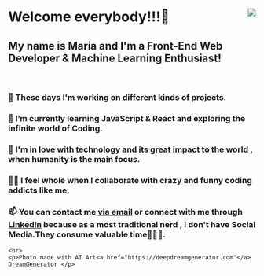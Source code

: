 <!DOCTYPE html>
<html lang="en">
  <head>
    <meta charset="UTF-8" />
    <meta name="viewport" content="width=device-width, initial-scale=1.0" />
   
    
  </head>
  <body>
    <div class="container" >
      <img align="right" src="https://lh3.googleusercontent.com/wWK42MaX4dgCtGFhsW3-rRF10actnOwln4evXLtOl0Z_LYejG2rs2U6Hxdm0A0C5FK73BxNWCTAuNHukF0VnBwNuHtXwqqDP3CQPUfX-gow9X-gx32WbcDa1znHQciV7bCH2l1lidmSccsKyr-PjiLZ6iTuACSOqx_c8iOq2-O-YKINu0aCVJBbvQbHhSJWryKWdSo9Qt3NtVQXY6H57AKgBeorWVFEmQObygivZxrNVCW_PSJFQuD7LL4PMIiQrKFgVOiM3zV3482W9EKq610WWcp5WYizUM8g0FDLDwz2iXTGYW7ISajAIZEp7fY_wQKTARXCHD_JEuxHXuCMdfDCNBiyBBKB-kIdK2m6WRJjL3Piy4-p-jZiq95Cmns3l7rzTcGkYla6ze93UeZbV76uPZeoXdaBOBuMPIU1QXwKZ8JuWpHeTO-vf6dA3tu0wa8yB9ZUqjz7PiCDXOA8ZSnfIEi29w0F880sQosaOff1eVK4ebYvlB9nVwdXNmDcTDS9GdS9eMWR4ehGi7aAGTcFBEyzSKZaiXcRVu4md7mFQsPw32BfnC8ukCyd4hvkW2waOOm98pNiamYpNBtpvVrp1Rt8ywsnQ7TNo35erLB05WaR5hFwhejAklayIP2oxnzPcWXPab9uYdb9FtBEoTmQ-YA5H6cf8y6PMXbsk9uSeyj9j2SuuKlwhKGWkg0Yzsjo7mqU9mLTvM0Vdx1Yghoc=w300-h497-no?authuser=0">
      <h1> Welcome everybody!!!🤩</h1>
      <h2>My name is Maria and I'm a Front-End Web Developer & Machine Learning Enthusiast!</h2>
      <br>
      <h3>🔭 These days I'm working on different kinds of projects.</h3>
      <h3>
        🌱 I’m currently learning JavaScript & React and exploring the
        infinite world of Coding.
      </h3>
      <h3>
        💞 I'm in love with technology and its great impact to the world , when
        humanity is the main focus.
      </h3>
      <h3>
        👯‍♀️ I feel whole when I collaborate with crazy and funny coding addicts
        like me.
      </h3>
      <h3>
        📫 You can contact me
        <a href="mailto:mbarkouzou@gmail.com"> via email</a> or connect with me through <a href="https://www.linkedin.com/in/maria-barkouzou-b39810201/?originalSubdomain=gr" >Linkedin</a> because as a most
        traditional nerd , I don't have Social Media.They consume valuable
        time🙈🙉🙊.
      </h3> 
    </div>
  
    <br>
    <p>Photo made with AI Art<a href="https://deepdreamgenerator.com"</a>  DreamGenerator </p>
  </body>
</html>
